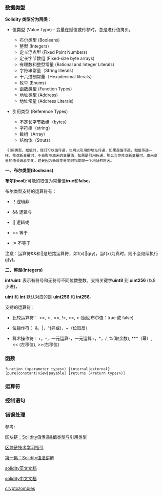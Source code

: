 ### **数据类型**
**Solidity 类型分为两类：**
* 值类型 (Value Type) - 变量在赋值或传参时，总是进行值拷贝。
    * 布尔类型 (Booleans)
    * 整型 (Integers)
    * 定长浮点型 (Fixed Point Numbers)
    * 定长字节数组 (Fixed-size byte arrays)
    * 有理数和整型常量 (Rational and Integer Literals)
    * 字符串常量（String literals）
    * 十六进制常量（Hexadecimal literals）
    * 枚举 (Enums)
    * 函数类型 (Function Types)
    * 地址类型 (Address)
    * 地址常量 (Address Literals)

* 引用类型 (Reference Types)
    * 不定长字节数组（bytes）
    * 字符串（string）
    * 数组（Array）
    * 结构体（Struts）

` 引用类型，赋值时，我们可以值传递，也可以引用即地址传递，如果是值传递，和值传递一样，修改新变量时，不会影响原来的变量值，如果是引用传递，那么当你修改新变量时，原来变量的值会跟着变化，这是因为新就变量同时指向同一个地址的原因。`

**一、布尔类型(Booleans)**

**布尔(bool)**:可能的取值为常量值**true**和**false**。

布尔类型支持的运算符有：

* ！逻辑非

* && 逻辑与

* || 逻辑或

* == 等于

* != 不等于

注意：运算符&&和||是短路运算符，如f(x)||g(y)，当f(x)为真时，则不会继续执行g(y)。

**二、整型(Integers)**

**int**/**uint**: 表示有符号和无符号不同位数整数。支持关键字**uint8** 到 **uint256** (以8步进)，

**uint** 和 **int** 默认对应的是 **uint256** 和 **int256**。


支持的运算符：

* 比较运算符： <=, < , ==, !=, >=, > (返回布尔值：true 或 false)

* 位操作符： &，|，^(异或)，~（位取反）

* 算术操作符：+，-，一元运算-，一元运算+，*，/, %(取余数), \***（幂）, << (左移位), >>(右移位)









### **函数**
`function (<parameter types>) {internal|external} [pure|constant|view|payable] [returns (<return types>)]`


### **运算符**

### **控制语句**

### **错误处理**

参考:

[区块链：Solidity值传递&值类型与引用类型](https://blog.csdn.net/wtdask/article/details/81984103)

[区块链技术学习指引](https://learnblockchain.cn/2018/01/11/guide/#more)

[第一集：Solidity语法讲解](https://blog.csdn.net/super_lixiang/article/details/83049719)

[solidity英文文档](https://solidity.readthedocs.io/en/v0.5.11/)

[solidity中文文档](https://solidity-cn.readthedocs.io/zh/develop/)

[cryptozombies](https://cryptozombies.io/zh/)